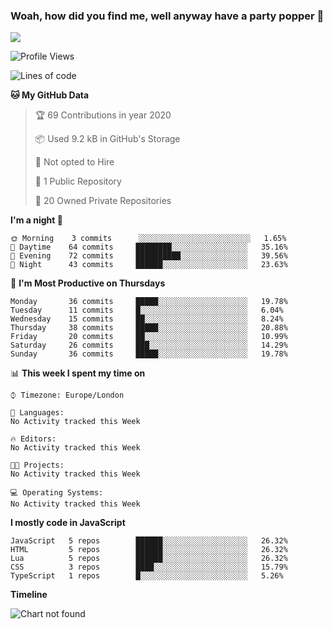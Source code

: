 ### Woah, how did you find me, well anyway have a party popper 🎉


<a href="https://github.com/anuraghazra/github-readme-stats">
  <img  src="https://github-readme-stats.vercel.app/api?username=frizjack&count_private=true&show_icons=true&theme=tokyonight" />
</a>





<!--START_SECTION:waka-->
![Profile Views](http://img.shields.io/badge/Profile%20Views-0-blue)

![Lines of code](https://img.shields.io/badge/From%20Hello%20World%20I've%20written-331745%20Lines%20of%20code-blue)

**🐱 My GitHub Data** 

> 🏆 69 Contributions in year 2020
 > 
> 📦 Used 9.2 kB in GitHub's Storage 
 > 
> 🚫 Not opted to Hire
 > 
> 📜 1 Public Repository 
 > 
> 🔑 20 Owned Private Repositories 

**I'm a night 🦉** 

```text
🌞 Morning    3 commits      ░░░░░░░░░░░░░░░░░░░░░░░░░   1.65% 
🌆 Daytime    64 commits     ████████░░░░░░░░░░░░░░░░░   35.16% 
🌃 Evening    72 commits     ██████████░░░░░░░░░░░░░░░   39.56% 
🌙 Night      43 commits     ██████░░░░░░░░░░░░░░░░░░░   23.63%

```
📅 **I'm Most Productive on Thursdays** 

```text
Monday       36 commits     █████░░░░░░░░░░░░░░░░░░░░   19.78% 
Tuesday      11 commits     █░░░░░░░░░░░░░░░░░░░░░░░░   6.04% 
Wednesday    15 commits     ██░░░░░░░░░░░░░░░░░░░░░░░   8.24% 
Thursday     38 commits     █████░░░░░░░░░░░░░░░░░░░░   20.88% 
Friday       20 commits     ██░░░░░░░░░░░░░░░░░░░░░░░   10.99% 
Saturday     26 commits     ███░░░░░░░░░░░░░░░░░░░░░░   14.29% 
Sunday       36 commits     █████░░░░░░░░░░░░░░░░░░░░   19.78%

```


📊 **This week I spent my time on** 

```text
⌚︎ Timezone: Europe/London

💬 Languages: 
No Activity tracked this Week

🔥 Editors: 
No Activity tracked this Week

🐱‍💻 Projects: 
No Activity tracked this Week

💻 Operating Systems: 
No Activity tracked this Week

```

**I mostly code in JavaScript** 

```text
JavaScript   5 repos        ██████░░░░░░░░░░░░░░░░░░░   26.32% 
HTML         5 repos        ██████░░░░░░░░░░░░░░░░░░░   26.32% 
Lua          5 repos        ██████░░░░░░░░░░░░░░░░░░░   26.32% 
CSS          3 repos        ████░░░░░░░░░░░░░░░░░░░░░   15.79% 
TypeScript   1 repos        █░░░░░░░░░░░░░░░░░░░░░░░░   5.26%

```


**Timeline**

![Chart not found](https://github.com/frizjack/frizjack/blob/master/charts/bar_graph.png) 


<!--END_SECTION:waka-->
